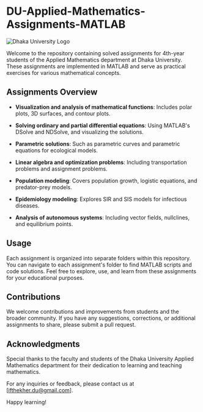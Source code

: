 # DU-Applied-Mathematics-Assignments-MATLAB

![Dhaka University Logo](https://www.duir.ac.bd/wp-content/uploads/2016/03/DU-logo-768x431.jpg)

Welcome to the repository containing solved assignments for 4th-year students of the Applied Mathematics department at Dhaka University. These assignments are implemented in MATLAB and serve as practical exercises for various mathematical concepts.

## Assignments Overview

- **Visualization and analysis of mathematical functions**: Includes polar plots, 3D surfaces, and contour plots.

- **Solving ordinary and partial differential equations**: Using MATLAB's DSolve and NDSolve, and visualizing the solutions.

- **Parametric solutions**: Such as parametric curves and parametric equations for ecological models.

- **Linear algebra and optimization problems**: Including transportation problems and assignment problems.

- **Population modeling**: Covers population growth, logistic equations, and predator-prey models.

- **Epidemiology modeling**: Explores SIR and SIS models for infectious diseases.

- **Analysis of autonomous systems**: Including vector fields, nullclines, and equilibrium points.

## Usage

Each assignment is organized into separate folders within this repository. You can navigate to each assignment's folder to find MATLAB scripts and code solutions. Feel free to explore, use, and learn from these assignments for your educational purposes.

## Contributions

We welcome contributions and improvements from students and the broader community. If you have any suggestions, corrections, or additional assignments to share, please submit a pull request.

## Acknowledgments

Special thanks to the faculty and students of the Dhaka University Applied Mathematics department for their dedication to learning and teaching mathematics.

For any inquiries or feedback, please contact us at [ifthekher.du@gmail.com].

Happy learning!

